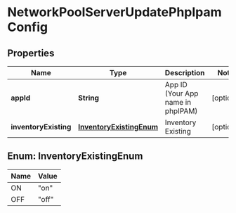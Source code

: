 

# NetworkPoolServerUpdatePhpIpamConfig

## Properties

Name | Type | Description | Notes
------------ | ------------- | ------------- | -------------
**appId** | **String** | App ID (Your App name in phpIPAM) |  [optional]
**inventoryExisting** | [**InventoryExistingEnum**](#InventoryExistingEnum) | Inventory Existing |  [optional]



## Enum: InventoryExistingEnum

Name | Value
---- | -----
ON | &quot;on&quot;
OFF | &quot;off&quot;



